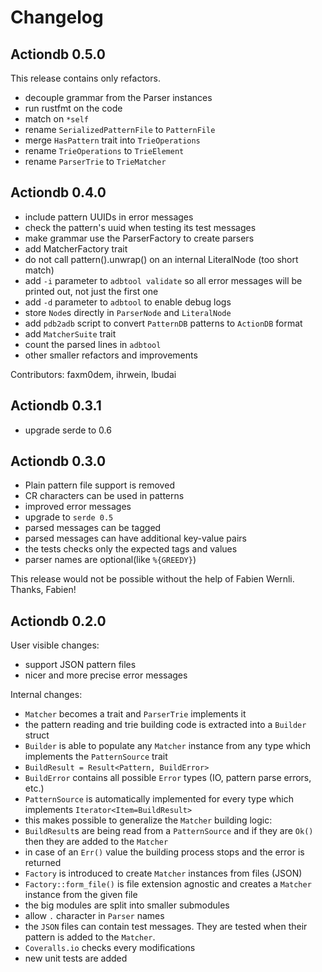 # Changelog
## Actiondb 0.5.0
This release contains only refactors.
* decouple grammar from the Parser instances
* run rustfmt on the code
* match on `*self`
* rename `SerializedPatternFile` to `PatternFile`
* merge `HasPattern` trait into `TrieOperations`
* rename `TrieOperations` to `TrieElement`
* rename `ParserTrie` to `TrieMatcher`

## Actiondb 0.4.0
* include pattern UUIDs in error messages
* check the pattern's uuid when testing its test messages
* make grammar use the ParserFactory to create parsers
* add MatcherFactory trait
* do not call pattern().unwrap() on an internal LiteralNode (too short match)
* add `-i` parameter to `adbtool validate` so all error messages will be
  printed out, not just the first one
* add `-d` parameter to `adbtool` to enable debug logs
* store `Node`s directly in `ParserNode` and `LiteralNode`
* add `pdb2adb` script to convert `PatternDB` patterns to `ActionDB` format
* add `MatcherSuite` trait
* count the parsed lines in `adbtool`
* other smaller refactors and improvements

Contributors: faxm0dem, ihrwein, lbudai

## Actiondb 0.3.1
* upgrade serde to 0.6

## Actiondb 0.3.0
* Plain pattern file support is removed
* CR characters can be used in patterns
* improved error messages
* upgrade to `serde 0.5`
* parsed messages can be tagged
* parsed messages can have additional key-value pairs
* the tests checks only the expected tags and values
* parser names are optional(like `%{GREEDY}`)

This release would not be possible without the help of Fabien Wernli. Thanks, Fabien!

## Actiondb 0.2.0
User visible changes:

* support JSON pattern files
* nicer and more precise error messages

Internal changes:
* `Matcher` becomes a trait and `ParserTrie` implements it
* the pattern reading and trie building code is extracted into a `Builder` struct
* `Builder` is able to populate any `Matcher` instance from any type which implements the `PatternSource` trait
 * `BuildResult = Result<Pattern, BuildError>`
 * `BuildError` contains all possible `Error` types (IO, pattern parse errors, etc.)
 * `PatternSource` is automatically implemented for every type which implements `Iterator<Item=BuildResult>`
 * this makes possible to generalize the `Matcher` building logic:
  * `BuildResult`s are being read from a `PatternSource` and if they are `Ok()` then they are added to the `Matcher`
  * in case of an `Err()` value the building process stops and the error is returned
* `Factory` is introduced to create `Matcher` instances from files (JSON)
 * `Factory::form_file()` is file extension agnostic and creates a `Matcher` instance from the given file
* the big modules are split into smaller submodules
* allow `.` character in `Parser` names
* the `JSON` files can contain test messages. They are tested when their pattern is added to the `Matcher`.
* `Coveralls.io` checks every modifications
* new unit tests are added
